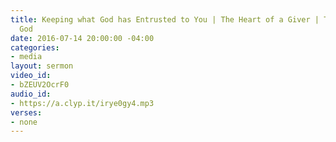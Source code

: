 ```yaml
---
title: Keeping what God has Entrusted to You | The Heart of a Giver | The Will Of
  God
date: 2016-07-14 20:00:00 -04:00
categories:
- media
layout: sermon
video_id:
- bZEUV2OcrF0
audio_id:
- https://a.clyp.it/irye0gy4.mp3
verses:
- none
---
```



